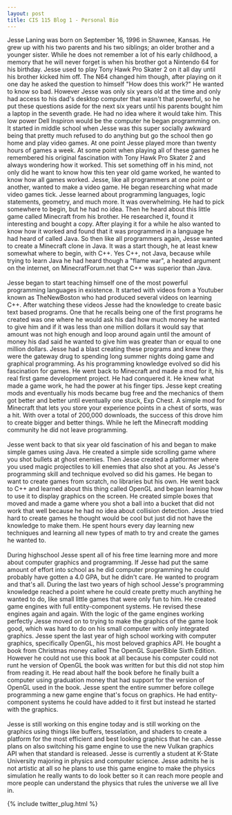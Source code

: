 ```yaml
---
layout: post
title: CIS 115 Blog 1 - Personal Bio
---
```


Jesse Laning was born on September 16, 1996 in Shawnee, Kansas. He grew up with his two parents and his two siblings; an older brother and a younger sister. While he does not remember a lot of his early childhood, a memory that he will never forget is when his brother got a Nintendo 64 for his birthday. Jesse used to play Tony Hawk Pro Skater 2 on it all day until his brother kicked him off. The N64 changed him though, after playing on it one day he asked the question to himself "How does this work?" He wanted to know so bad. However Jesse was only six years old at the time and only had access to his dad's desktop computer that wasn't that powerful, so he put these questions aside for the next six years until his parents bought him a laptop in the seventh grade. He had no idea where it would take him. This low power Dell Inspiron would be the computer he began programming on. It started in middle school when Jesse was this super socially awkward being that pretty much refused to do anything but go the school then go home and play video games. At one point Jesse played more than twenty hours of games a week. At some point when playing all of these games he remembered his original fascination with Tony Hawk Pro Skater 2 and always wondering how it worked. This set something off in his mind, not only did he want to know how this ten year old game worked, he wanted to know how all games worked. Jesse, like all programmers at one point or another, wanted to make a video game. He began researching what made video games tick. Jesse learned about programming languages, logic statements, geometry, and much more. It was overwhelming. He had to pick somewhere to begin, but he had no idea. Then he heard about this little game called Minecraft from his brother. He researched it, found it interesting and bought a copy. After playing it for a while he also wanted to know how it worked and found that it was programmed in a language he had heard of called Java. So then like all programmers again, Jesse wanted to create a Minecraft clone in Java. It was a start though, he at least knew somewhat where to begin, with C++. Yes C++, not Java, because while trying to learn Java he had heard though a "flame war", a heated argument on the internet, on MinecrafForum.net that C++ was superior than Java.
<br/><br/>
Jesse began to start teaching himself one of the most powerful programming languages in existence. It started with videos from a Youtuber known as TheNewBoston who had produced several videos on learning C++. After watching these videos Jesse had the knowledge to create basic text based programs. One that he recalls being one of the first programs he created was one where he would ask his dad how much money he wanted to give him and if it was less than one million dollars it would say that amount was not high enough and loop around again until the amount of money his dad said he wanted to give him was greater than or equal to one million dollars. Jesse had a blast creating these programs and knew they were the gateway drug to spending long summer nights doing game and graphical programming. As his programming knowledge evolved so did his fascination for games. He went back to Minecraft and made a mod for it, his real first game development project. He had conquered it. He knew what made a game work, he had the power at his finger tips. Jesse kept creating mods and eventually his mods became bug free and the mechanics of them got better and better until eventually one stuck, Exp Chest. A simple mod for Minecraft that lets you store your experience points in a chest of sorts, was a hit. With over a total of 200,000 downloads, the success of this drove him to create bigger and better things. While he left the Minecraft modding community he did not leave programming.
<br/><br/>
Jesse went back to that six year old fascination of his and began to make simple games using Java. He created a simple side scrolling game where you shot bullets at ghost enemies. Then Jesse created a platformer where you used magic projectiles to kill enemies that also shot at you. As Jesse's programming skill and technique evolved so did his games. He began to want to create games from scratch, no libraries but his own. He went back to C++ and learned about this thing called OpenGL and began learning how to use it to display graphics on the screen. He created simple boxes that moved and made a game where you shot a ball into a bucket that did not work that well because he had no idea about collision detection. Jesse tried hard to create games he thought would be cool but just did not have the knowledge to make them. He spent hours every day learning new techniques and learning all new types of math to try and create the games he wanted to.
<br/><br/>
During highschool Jesse spent all of his free time learning more and more about computer graphics and programming. If Jesse had put the same amount of effort into school as he did computer programming he could probably have gotten a 4.0 GPA, but he didn't care. He wanted to program and that's all. During the last two years of high school Jesse's programming knowledge reached a point where he could create pretty much anything he wanted to do, like small little games that were only fun to him. He created game engines with full entity-component systems. He revised these engines again and again. With the logic of the game engines working perfectly Jesse moved on to trying to make the graphics of the game look good, which was hard to do on his small computer with only integrated graphics. Jesse spent the last year of high school working with computer graphics, specifically OpenGL, his most beloved graphics API. He bought a book from Christmas money called The OpenGL SuperBible Sixth Edition. However he could not use this book at all because his computer could not runt he version of OpenGL the book was written for but this did not stop him from reading it. He read about half the book before he finally built a computer using graduation money that had support for the version of OpenGL used in the book. Jesse spent the entire summer before college programming a new game engine that's focus on graphics. He had entity-component systems he could have added to it first but instead he started with the graphics.
<br/><br/>
Jesse is still working on this engine today and is still working on the graphics using things like buffers, tesselation, and shaders to create a platform for the most efficient and best looking graphics that he can. Jesse plans on also switching his game engine to use the new Vulkan graphics API when that standard is released. Jesse is currently a student at K-State University majoring in physics and computer science. Jesse admits he is not artistic at all so he plans to use this game engine to make the physics simulation he really wants to do look better so it can reach more people and more people can understand the physics that rules the universe we all live in.

{% include twitter_plug.html %}